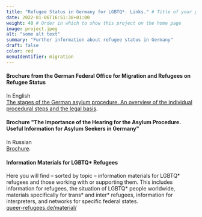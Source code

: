 ```yaml
---
title: "Refugee Status in Germany for LGBTQ*. Links." # Title of your project
date: 2022-01-06T16:51:38+01:00
weight: 40 # Order in which to show this project on the home page
image: project.jpeg
alt: "some alt text"
summary: "Further information about refugee status in Germany"
draft: false
color: red
menuIdentifier: migration
---
```


#### Brochure from the German Federal Office for Migration and Refugees on Refugee Status ####
In English \
[The stages of the German asylum procedure. An overview of the individual procedural steps and the legal basis](https://www.bamf.de/SharedDocs/Anlagen/EN/AsylFluechtlingsschutz/Asylverfahren/das-deutsche-asylverfahren.pdf).

#### Brochure "The Importance of the Hearing for the Asylum Procedure. Useful Information for Asylum Seekers in Germany"
In Russian \
[Brochure](https://www.asyl.net/fileadmin/user_upload/publikationen/infoblatt_anhoerung/Infoblatt_Asyl_2016_russ.pdf).

#### Information Materials for LGBTQ\* Refugees
Here you will find – sorted by topic – information materials for LGBTQ* refugees and those working with or supporting them. This includes information for refugees, the situation of LGBTQ* people worldwide, materials specifically for trans* and inter* refugees, information for interpreters, and networks for specific federal states. \
[queer-refugees.de/material/](https://www.queer-refugees.de/material/)
